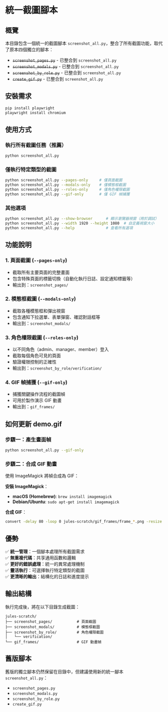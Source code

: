 # 統一截圖腳本

## 概覽

本目錄包含一個統一的截圖腳本 `screenshot_all.py`，整合了所有截圖功能，取代了原本四個獨立的腳本：

- ~~`screenshot_pages.py`~~ - 已整合到 `screenshot_all.py`
- ~~`screenshot_modals.py`~~ - 已整合到 `screenshot_all.py`  
- ~~`screenshot_by_role.py`~~ - 已整合到 `screenshot_all.py`
- ~~`create_gif.py`~~ - 已整合到 `screenshot_all.py`

## 安裝需求

```bash
pip install playwright
playwright install chromium
```

## 使用方式

### 執行所有截圖任務（推薦）
```bash
python screenshot_all.py
```

### 僅執行特定類型的截圖
```bash
python screenshot_all.py --pages-only     # 僅頁面截圖
python screenshot_all.py --modals-only    # 僅模態框截圖  
python screenshot_all.py --roles-only     # 僅角色權限截圖
python screenshot_all.py --gif-only       # 僅 GIF 幀捕獲
```

### 其他選項
```bash
python screenshot_all.py --show-browser      # 顯示瀏覽器視窗（用於調試）
python screenshot_all.py --width 1920 --height 1080  # 自定義視窗大小
python screenshot_all.py --help              # 查看所有選項
```

## 功能說明

### 1. 頁面截圖 (`--pages-only`)
- 截取所有主要頁面的完整畫面
- 包含特殊頁面的標籤切換（自動化執行日誌、設定通知標籤等）
- 輸出到：`screenshot_pages/`

### 2. 模態框截圖 (`--modals-only`)
- 截取各種模態框和彈出視窗
- 包含通知下拉選單、表單彈窗、確認對話框等
- 輸出到：`screenshot_modals/`

### 3. 角色權限截圖 (`--roles-only`)
- 以不同角色（admin、manager、member）登入
- 截取每個角色可見的頁面
- 驗證權限控制的正確性
- 輸出到：`screenshot_by_role/verification/`

### 4. GIF 幀捕獲 (`--gif-only`)
- 捕獲關鍵操作流程的截圖幀
- 可用於製作演示 GIF 動畫
- 輸出到：`gif_frames/`

## 如何更新 demo.gif

### 步驟一：產生畫面幀
```bash
python screenshot_all.py --gif-only
```

### 步驟二：合成 GIF 動畫

使用 ImageMagick 將幀合成為 GIF：

**安裝 ImageMagick**：
- **macOS (Homebrew)**: `brew install imagemagick`
- **Debian/Ubuntu**: `sudo apt-get install imagemagick`

**合成 GIF**：
```bash
convert -delay 80 -loop 0 jules-scratch/gif_frames/frame_*.png -resize 1440x900 demo.gif
```

## 優勢

✅ **統一管理**：一個腳本處理所有截圖需求  
✅ **無重複代碼**：共享通用函數和邏輯  
✅ **更好的錯誤處理**：統一的異常處理機制  
✅ **靈活執行**：可選擇執行特定類型的截圖  
✅ **更清晰的輸出**：結構化的日誌和進度提示  

## 輸出結構

執行完成後，將在以下目錄生成截圖：

```
jules-scratch/
├── screenshot_pages/           # 頁面截圖
├── screenshot_modals/          # 模態框截圖
├── screenshot_by_role/         # 角色權限截圖
│   └── verification/
└── gif_frames/                 # GIF 動畫幀
```

## 舊版腳本

舊版的獨立腳本仍然保留在目錄中，但建議使用新的統一腳本 `screenshot_all.py`：
- `screenshot_pages.py` 
- `screenshot_modals.py`
- `screenshot_by_role.py` 
- `create_gif.py`
